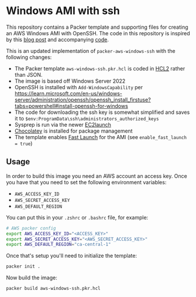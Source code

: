 # Windows AMI with ssh

This repository contains a Packer template and supporting files for creating an AWS Windows AMI with OpenSSH. The code in this repository is inspired by this [blog post](https://operator-error.com/2018/04/16/windows-amis-with-even/) and accompanying [code](https://github.com/jen20/packer-aws-windows-ssh).

This is an updated implementation of `packer-aws-windows-ssh` with the following changes:

- The Packer template `aws-windows-ssh.pkr.hcl` is coded in [HCL2](https://developer.hashicorp.com/packer/guides/hcl) rather than JSON.
- The image is based off Windows Server 2022
- OpenSSH is installed with `Add-WindowsCapability` per <https://learn.microsoft.com/en-us/windows-server/administration/openssh/openssh_install_firstuse?tabs=powershell#install-openssh-for-windows>
- The code for downloading the ssh key is somewhat simplified and saves it to `$env:ProgramData\ssh\administrators_authorized_keys`
- Sysprep is run via the newer [EC2launch](https://docs.aws.amazon.com/AWSEC2/latest/WindowsGuide/ec2launch.html)
- [Chocolatey](https://chocolatey.org) is installed for package management
- The template enables [Fast Launch](https://docs.aws.amazon.com/AWSEC2/latest/WindowsGuide/win-ami-config-fast-launch.html) for the AMI (see `enable_fast_launch = true`)

## Usage

In order to build this image you need an AWS account an access key. Once you have that you need to set the following environment variables:

- `AWS_ACCESS_KEY_ID`
- `AWS_SECRET_ACCESS_KEY`
- `AWS_DEFAULT_REGION`

You can put this in your `.zshrc` or `.bashrc` file, for example:

```bash
# AWS packer config
export AWS_ACCESS_KEY_ID="<ACCESS_KEY>"
export AWS_SECRET_ACCESS_KEY="<AWS_SECRET_ACCESS_KEY>"
export AWS_DEFAULT_REGION="ca-central-1"
```

Once that's setup you'll need to initialize the template:

```bash
packer init .
```

Now build the image:

```bash
packer build aws-windows-ssh.pkr.hcl
```
